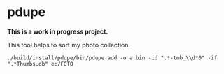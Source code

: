# pdupe

**This is a work in progress project.**

This tool helps to sort my photo collection.

    ./build/install/pdupe/bin/pdupe add -o a.bin -id ".*-tmb_\\d*0" -if ".*Thumbs.db" e:/FOTO
